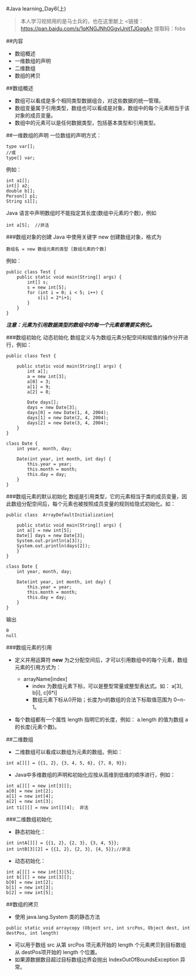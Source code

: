 #Java learning_Day6(上)
>本人学习视频用的是马士兵的，也在这里献上
><链接：https://pan.baidu.com/s/1qKNGJNh0GgvlJnitTJGqgA>
提取码：fobs

##内容
- 数组概述
- 一维数组的声明
- 二维数组
- 数组的拷贝

##数组概述
- 数组可以看成是多个相同类型数据组合，对这些数据的统一管理。
- 数组变量属于引用类型，数组也可以看成是对象，数组中的每个元素相当于该对象的成员变量。
- 数组中的元素可以是任何数据类型，包括基本类型和引用类型。

##一维数组的声明
一位数组的声明方式：
```
type var[];
//或
type[] var;
```
例如：
```
int a1[];
int[] a2;
double b[];
Person[] p1;
String s1[];
```
Java 语言中声明数组时不能指定其长度(数组中元素的个数)，例如
```
int a[5];  //非法
```
###数组对象的创建
Java 中使用关键字 new 创建数组对象，格式为
```
数组名 = new 数组元素的类型 [数组元素的个数]
```
例如：
```
public class Test {
    public static void main(String[] args) {
        int[] s;
        s = new int[5];
        for (int i = 0; i < 5; i++) {
            s[i] = 2*i+1;
        }
    }
}
```

***注意：元素为引用数据类型的数组中的每一个元素都需要实例化。***

###数组初始化
动态初始化
数组定义与为数组元素分配空间和赋值的操作分开进行，例如：
```
public class Test {

    public static void main(String[] args) {
        int a[];
        a = new int[3];
        a[0] = 3;
        a[1] = 9;
        a[2] = 8;

        Date days[];
        days = new Date[3];
        days[0] = new Date(1, 4, 2004);
        days[1] = new Date(2, 4, 2004);
        days[2] = new Date(3, 4, 2004);
    }
}

class Date {
    int year, month, day;

    Date(int year, int month, int day) {
        this.year = year;
        this.month = month;
        this.day = day;
    }
}
```
###数组元素的默认初始化
数组是引用类型，它的元素相当于类的成员变量，因此数组分配空间后，每个元素也被按照成员变量的规则给隐式初始化。如：
```
public class  ArrayDefaultInitialization{

	public static void main(String[] args) {
	int a[] = new int[5];
	Date[] days = new Date[3];
	System.out.println(a[3]);
	System.out.println(days[2]);
	}
}

class Date {
	int year, month, day;
	
	Date(int year, int month, int day) {
		this.year = year;
		this.month = month;
		this.day = day;
	}
}
```
输出
```
0
null
```
###数组元素的引用
- 定义并用运算符 **new** 为之分配空间后，才可以引用数组中的每个元素，数组元素的引用方式为：
  - arrayName[index]
    - index 为数组元素下标，可以是整型常量或整型表达式。如：
      a[3], b[i], c[6*i]
    - 数组元素下标从0开始；长度为n的数组的合法下标取值范围为 0~n-1。

- 每个数组都有一个属性 length 指明它的长度，例如：
    a.length 的值为数组 a 的长度(元素个数)。

##二维数组
- 二维数组可以看成以数组为元素的数组。例如：
```
int a[][] = {{1, 2}, {3, 4, 5, 6}, {7, 8, 9}};
```
- Java中多维数组的声明和初始化应按从高维到低维的顺序进行，例如：

```
int a[][] = new int[3][];
a[0] = new int[2];
a[1] = new int[4];
a[2] = new int[3];
int t1[][] = new int[][4];  非法
```
###二维数组初始化
- 静态初始化：

```
int intA[][] = {{1, 2}, {2, 3}, {3, 4, 5}};
int intB[3][2] = {{1, 2}, {2, 3}, {4, 5}};//非法

```
- 动态初始化：

```
int a[][] = new int[3][5];
int b[][] = new int[3][];
b[0] = new int[2];
b[1] = new int[3];
b[2] = new int[5];
```
##数组的拷贝
- 使用 java.lang.System 类的静态方法

```
public static void arraycopy (Object src, int srcPos, Object dest, int destPos, int length)
```
- 可以用于数组 src 从第 srcPos 项元素开始的 length 个元素拷贝到目标数组从 destPos项开始的 length 个位置。
- 如果源数据数目超过目标数组边界会抛出 IndexOutOfBoundsException 异常。